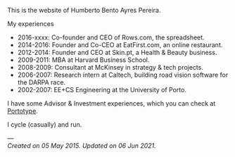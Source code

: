 This is the website of Humberto Bento Ayres Pereira.

My experiences

* 2016-xxxx: Co-founder and CEO of Rows.com, the  spreadsheet.
* 2014-2016: Founder and Co-CEO at EatFirst.com, an online restaurant.  
* 2012-2014: Founder and CEO at Skin.pt, a Health & Beauty business.  
* 2009-2011: MBA at Harvard Business School.  
* 2008-2009: Consultant at McKinsey in strategy & tech projects.  
* 2006-2007: Research intern at Caltech, building road vision software for the DARPA race.  
* 2002-2007: EE+CS Engineering at the University of Porto.  

I have some Advisor & Investment experiences, which you can check at [Portotype](https://portotype.com).

I cycle (casually) and run.

—  
_Created on 05 May 2015. Updated on 06 Jun 2021._
